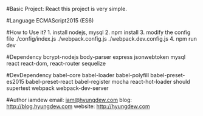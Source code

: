 #Basic Project: React
    this project is very simple.

#Language
    ECMAScript2015 (ES6)

#How to Use it?
    1. install nodejs, mysql
    2. npm install
    3. modify the config file
        ./config/index.js
        ./webpack.config.js
        ./webpack.dev.config.js
    4. npm run dev

#Dependency
    bcrypt-nodejs
    body-parser
    express
    jsonwebtoken
    mysql
    react
    react-dom,
    react-router
    sequelize

#DevDependency
    babel-core
    babel-loader
    babel-polyfill
    babel-preset-es2015
    babel-preset-react
    babel-register
    mocha
    react-hot-loader
    should
    supertest
    webpack
    webpack-dev-server

#Author
    iamdew
    email: iam@hyungdew.com
    blog: http://blog.hyungdew.com
    website: http://hyungdew.com


